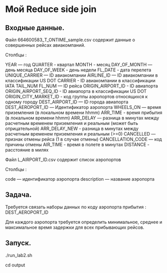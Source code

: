 # Мой Reduce side join

## Входные данные.

Файл 664600583_T_ONTIME_sample.csv содержит данные о совершенных
рейсах авиакомпаний.

Столбцы :

YEAR — год
QUARTER - квартал
MONTH - месяц
DAY_OF_MONTH — день месяца
DAY_OF_WEEK - день недели
FL_DATE - дата перелета
UNIQUE_CARRIER — ID авиакомпании
AIRLINE_ID — ID авиакомпании в классификации US DOT
CARRIER - ID авиакомпании в классификации IATA
TAIL_NUM
FL_NUM — ID рейса
ORIGIN_AIRPORT_ID - ID авиапорта
ORIGIN_AIRPORT_SEQ_ID - ID авиапорта в классификации US DOT
ORIGIN_CITY_MARKET_ID - код группы аэропортов относящихся к одному
городу
DEST_AIRPORT_ID — ID города авиапорта
DEST_AEROPORT_ID — Идентификатор аэропорта
WHEELS_ON — время приземления (в локальном времени hhmm)
ARR_TIME - время прибытия (в локальном времени hhmm)
ARR_DELAY — разница в минутах между расчетным временем приземления и
реальным (может быть отрицательной)
ARR_DELAY_NEW - разница в минутах между расчетным временем
приземления и реальным (>=0)
CANCELLED — признак отмены рейса (1 в случае отмены)
CANCELLATION_CODE — код причины отмены
AIR_TIME - время в полете в минутах
DISTANCE - расстояние в милях

Файл L_AIRPORT_ID.csv содержит список аэропортов

Столбцы :

code — идентификатор аэропорта
description — название аэропорта


## Задача.

Требуется связать наборы данных по коду аэропорта прибытия :
DEST_AEROPORT_ID

Для каждого аэропорта требуется определить минимальное, среднее и
максимальное время задержки для всех прибывающих рейсов.

## Запуск.

./run_lab2.sh

cd output
